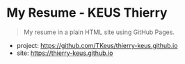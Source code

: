# My Resume - KEUS Thierry

> My resume in a plain HTML site using GitHub Pages.

- project: https://github.com/TKeus/thierry-keus.github.io
- site: https://thierry-keus.github.io
